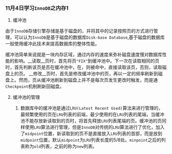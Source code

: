 ### 11月4日学习`InnoDB`之内存1 ###

1.  缓冲池

   由于`InnoDB`存储引擎存储是基于磁盘的，并将其中的记录按照页的方式进行管理，可以认为`InnoDB`是基于磁盘的数据库`Disk-base Database`,基于磁盘的数据库一般使用缓冲此技术来提高数据库的整体性能。

   缓冲池简单来说就是一块内存区域，通过内存的速度来弥补磁盘速度慢对数据库性能的影响。__读取__页时，首先将页`"FIX"`到缓冲池中。下一次在读取相同的页时，首先判断该页是否在缓冲池中，在，则被命中，直接读取该页，否则，读取磁盘上的页。 __修改__页时，首先是修改缓冲池中的页，再以一定的频率刷新到磁盘上。然而，页从缓冲池刷新到磁盘上并不是每次页发生更改时触发，而是通`Checkpoint`机制刷新回磁盘。

2. 缓冲池的管理

   1. 数据库中的缓冲池是通过`LRU(Latest Recent Used)`算法来进行管理的，最频繁使用的页在`LRU`列表的前端，最少使用的在`LRU`列表的尾端，当缓冲池不能存放新读取到的页时，将首先释放`LRU`列表尾端的页。缓冲池的页同样使用`LRU`算法进行管理，但是`InnoDB`对传统的`LRU`算法进行了优化，加入了`midpoint`位置，新读取到的页不是直接放入`LRU`列表的首部，而是放到`midpoint`位置，默认`midpoint`为`LRU`列表长度的5/8处。`minpoint`之后的列表称为`old`列表，之前的称为`new`列表。

      

